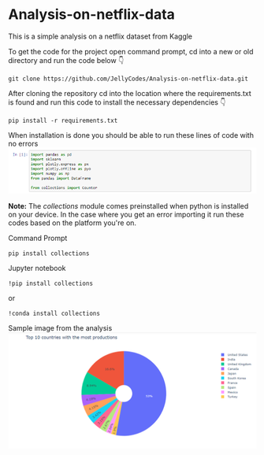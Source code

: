 # Analysis-on-netflix-data
This is a simple analysis on a netflix dataset from Kaggle

To get the code for the project open command prompt, cd into a new or old directory and run the code below 👇
```
git clone https://github.com/JellyCodes/Analysis-on-netflix-data.git
```

After cloning the repository cd into the location where the requirements.txt is found and run this code to install the necessary dependencies 👇
```
pip install -r requirements.txt
```

When installation is done you should be able to run these lines of code with no errors
![](/images/sample1.png)

**Note:** The _collections_ module comes preinstalled when python is installed on your device. In the case where you get an error importing it run these codes based on the platform you're on.

Command Prompt
```
pip install collections
```
Jupyter notebook
```
!pip install collections
```
or
```
!conda install collections
```

Sample image from the analysis
![](/images/sample.png)
